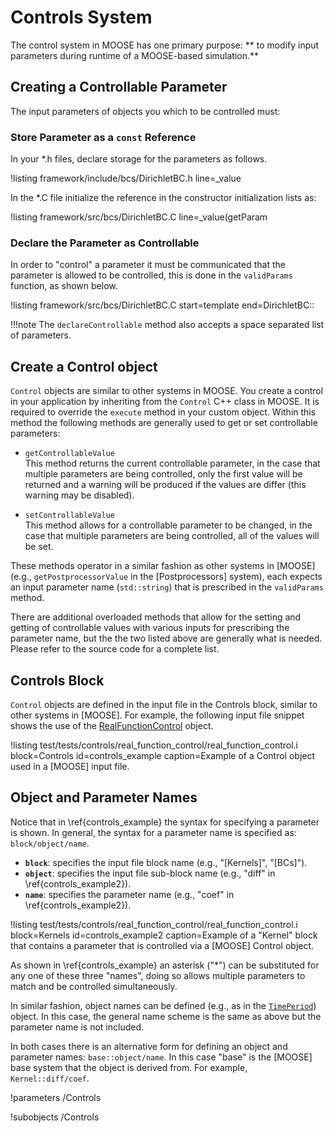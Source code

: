 # Controls System

The control system in MOOSE has one primary purpose: ** to modify input parameters during runtime
of a MOOSE-based simulation.**

## Creating a Controllable Parameter

The input parameters of objects you which to be controlled must:

### Store Parameter as a `const` Reference
In your *.h files, declare storage for the parameters as follows.

!listing framework/include/bcs/DirichletBC.h line=_value

In the *.C file initialize the reference in the constructor initialization lists as:

!listing framework/src/bcs/DirichletBC.C line=_value(getParam

### Declare the Parameter as Controllable

In order to "control" a parameter it must be communicated that the parameter is allowed to be
controlled, this is done in the `validParams` function, as shown below.


!listing framework/src/bcs/DirichletBC.C start=template end=DirichletBC::

!!!note
    The `declareControllable` method also accepts a space separated list of parameters.


## Create a Control object

`Control` objects are similar to other systems in MOOSE. You create a control in your application
by inheriting from the `Control` C++ class in MOOSE. It is required to override the `execute`
method in your custom object. Within this method the following methods are generally used to get
or set controllable parameters:

  * `getControllableValue` <br>
  This method returns the current controllable parameter, in the case that multiple parameters are
  being controlled, only the first value will be returned and a warning will be produced if the
  values are differ (this warning may be disabled).

  * `setControllableValue` <br>
  This method allows for a controllable parameter to be changed, in the case that multiple
  parameters are being controlled, all of the values will be set.

These methods operator in a similar fashion as
other systems in [MOOSE] (e.g., `getPostprocessorValue` in the [Postprocessors] system), each
expects an input parameter name (`std::string`) that is prescribed in the `validParams` method.

There are additional overloaded methods that allow for the
setting and getting of controllable values with various inputs for prescribing the parameter name,
but the the two listed above are generally what is needed.
Please refer to the source code for a complete list.

## Controls Block
`Control` objects are defined in the input file in the Controls block, similar to other systems
in [MOOSE]. For example, the following input file snippet shows the use of the
[RealFunctionControl](framework/RealFunctionControl.md) object.

!listing test/tests/controls/real_function_control/real_function_control.i block=Controls id=controls_example caption=Example of a Control object used in a [MOOSE] input file.

## Object and Parameter Names

Notice that in \ref{controls_example} the syntax for specifying a parameter is shown. In general,
the syntax for a parameter name is specified as: `block/object/name`.

* **`block`**: specifies the input file block name (e.g., "[Kernels]", "[BCs]").
* **`object`**: specifies the input file sub-block name (e.g., "diff" in \ref{controls_example2}).
* **`name`**: specifies the parameter name (e.g., "coef" in \ref{controls_example2}).

!listing test/tests/controls/real_function_control/real_function_control.i block=Kernels id=controls_example2 caption=Example of a "Kernel" block that contains a parameter that is controlled via a [MOOSE] Control object.

As shown in \ref{controls_example} an asterisk ("*") can be substituted for any one of these three
"names", doing so allows multiple parameters to match and be controlled simultaneously.

In similar fashion, object names can be defined (e.g., as in the
[`TimePeriod`](framework/TimePeriod.md)) object. In this case, the general name scheme is the same
as above but the parameter name is not included.

In both cases there is an alternative form for defining an object and parameter names:
`base::object/name`. In this case "base" is the [MOOSE] base system that the object is derived from.
For example, `Kernel::diff/coef`.

!parameters /Controls

!subobjects /Controls
